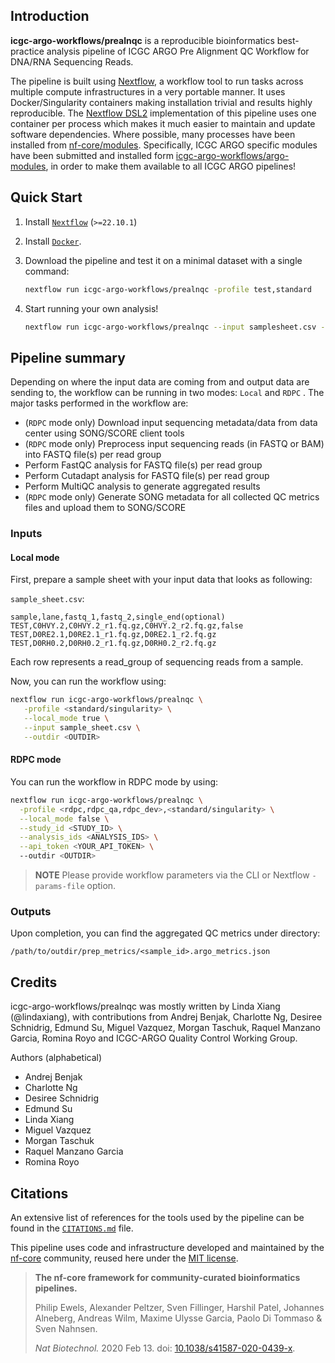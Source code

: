 ## Introduction

**icgc-argo-workflows/prealnqc** is a reproducible bioinformatics best-practice analysis pipeline of ICGC ARGO Pre Alignment QC Workflow for DNA/RNA Sequencing Reads.

The pipeline is built using [Nextflow](https://www.nextflow.io), a workflow tool to run tasks across multiple compute infrastructures in a very portable manner. It uses Docker/Singularity containers making installation trivial and results highly reproducible. The [Nextflow DSL2](https://www.nextflow.io/docs/latest/dsl2.html) implementation of this pipeline uses one container per process which makes it much easier to maintain and update software dependencies. Where possible, many processes have been installed from [nf-core/modules](https://github.com/nf-core/modules). Specifically, ICGC ARGO specific modules have been submitted and installed form [icgc-argo-workflows/argo-modules](https://github.com/icgc-argo-workflows/argo-modules), in order to make them available to all ICGC ARGO pipelines!


## Quick Start

1. Install [`Nextflow`](https://www.nextflow.io/docs/latest/getstarted.html#installation) (`>=22.10.1`)

2. Install [`Docker`](https://docs.docker.com/engine/installation/).

3. Download the pipeline and test it on a minimal dataset with a single command:

   ```bash
   nextflow run icgc-argo-workflows/prealnqc -profile test,standard
   ```

4. Start running your own analysis!
   ```bash
   nextflow run icgc-argo-workflows/prealnqc --input samplesheet.csv --outdir <OUTDIR> -profile standard
   ```

## Pipeline summary
Depending on where the input data are coming from and output data are sending to, the workflow can be running in two modes: `Local` and `RDPC` . The major tasks performed in the workflow are:
- (`RDPC` mode only) Download input sequencing metadata/data from data center using SONG/SCORE client tools
- (`RDPC` mode only) Preprocess input sequencing reads (in FASTQ or BAM) into FASTQ file(s) per read group
- Perform FastQC analysis for FASTQ file(s) per read group
- Perform Cutadapt analysis for FASTQ file(s) per read group
- Perform MultiQC analysis to generate aggregated results
- (`RDPC` mode only) Generate SONG metadata for all collected QC metrics files and upload them to SONG/SCORE

### Inputs
#### Local mode
First, prepare a sample sheet with your input data that looks as following:

`sample_sheet.csv`:

```csv
sample,lane,fastq_1,fastq_2,single_end(optional)
TEST,C0HVY.2,C0HVY.2_r1.fq.gz,C0HVY.2_r2.fq.gz,false
TEST,D0RE2.1,D0RE2.1_r1.fq.gz,D0RE2.1_r2.fq.gz
TEST,D0RH0.2,D0RH0.2_r1.fq.gz,D0RH0.2_r2.fq.gz
```

Each row represents a read_group of sequencing reads from a sample.

Now, you can run the workflow using:

```bash
nextflow run icgc-argo-workflows/prealnqc \
   -profile <standard/singularity> \
   --local_mode true \
   --input sample_sheet.csv \
   --outdir <OUTDIR>
```

#### RDPC mode
You can run the workflow in RDPC mode by using:
```bash
nextflow run icgc-argo-workflows/prealnqc \
  -profile <rdpc,rdpc_qa,rdpc_dev>,<standard/singularity> \
  --local_mode false \
  --study_id <STUDY_ID> \
  --analysis_ids <ANALYSIS_IDS> \
  --api_token <YOUR_API_TOKEN> \ 
  --outdir <OUTDIR>
```

> **NOTE**
> Please provide workflow parameters via the CLI or Nextflow `-params-file` option. 

### Outputs
Upon completion, you can find the aggregated QC metrics under directory:
```
/path/to/outdir/prep_metrics/<sample_id>.argo_metrics.json
```

## Credits

icgc-argo-workflows/prealnqc was mostly written by Linda Xiang (@lindaxiang), with contributions from 
Andrej Benjak, Charlotte Ng, Desiree Schnidrig, Edmund Su, Miguel Vazquez, Morgan Taschuk, Raquel Manzano Garcia, Romina Royo and ICGC-ARGO Quality Control Working Group.  

Authors (alphabetical)
- Andrej Benjak
- Charlotte Ng
- Desiree Schnidrig
- Edmund Su
- Linda Xiang
- Miguel Vazquez
- Morgan Taschuk
- Raquel Manzano Garcia
- Romina Royo

## Citations

<!-- TODO nf-core: Add citation for pipeline after first release. Uncomment lines below and update Zenodo doi and badge at the top of this file. -->
<!-- If you use  icgc-argo-workflows/prealnqc for your analysis, please cite it using the following doi: [10.5281/zenodo.XXXXXX](https://doi.org/10.5281/zenodo.XXXXXX) -->

<!-- TODO nf-core: Add bibliography of tools and data used in your pipeline -->

An extensive list of references for the tools used by the pipeline can be found in the [`CITATIONS.md`](CITATIONS.md) file.

This pipeline uses code and infrastructure developed and maintained by the [nf-core](https://nf-co.re) community, reused here under the [MIT license](https://github.com/nf-core/tools/blob/master/LICENSE).

> **The nf-core framework for community-curated bioinformatics pipelines.**
>
> Philip Ewels, Alexander Peltzer, Sven Fillinger, Harshil Patel, Johannes Alneberg, Andreas Wilm, Maxime Ulysse Garcia, Paolo Di Tommaso & Sven Nahnsen.
>
> _Nat Biotechnol._ 2020 Feb 13. doi: [10.1038/s41587-020-0439-x](https://dx.doi.org/10.1038/s41587-020-0439-x).
